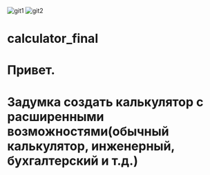 
![git1](https://user-images.githubusercontent.com/89996137/132952681-05be4414-0e6f-47c5-bc53-d2e486a08715.jpg)
![git2](https://user-images.githubusercontent.com/89996137/132952682-104f692b-27f7-4150-82d7-7d1deacb024b.jpg)
# calculator_final
# Привет.
# Задумка создать калькулятор с расширенными возможностями(обычный калькулятор, инженерный, бухгалтерский и т.д.)
